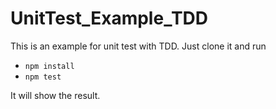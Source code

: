 # UnitTest_Example_TDD

This is an example for unit test with TDD.
Just clone it and run

- `npm install`
- `npm test`

It will show the result.
